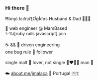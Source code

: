 ### Hi there 👋

Ħòɱó tɛƈƞơƪƠǥǏƈʊs Husband & Dad 👨‍👩‍👧<br>

🚀 web engineer @ MarsBased<br>
✨%i[ruby rails javascript].join<br>
<br>
☕️ && 🍰 driven engineering<br>
one bug rule 🤯 follower<br>
<br>
single malt 🥃 lover, not single 👩‍❤️‍💋‍👨 man 🐾<br>
<br>
☁️ [about.me/jmalaca](https://about.me/jmalaca) 🏡 Portugal 🇵🇹

<!--
**tOOnPT/tOOnPT** is a ✨ _special_ ✨ repository because its `README.md` (this file) appears on your GitHub profile.

Here are some ideas to get you started:

- 🔭 I’m currently working on ...
- 🌱 I’m currently learning ...
- 👯 I’m looking to collaborate on ...
- 🤔 I’m looking for help with ...
- 💬 Ask me about ...
- 📫 How to reach me: ...
- 😄 Pronouns: ...
- ⚡ Fun fact: ...
-->
